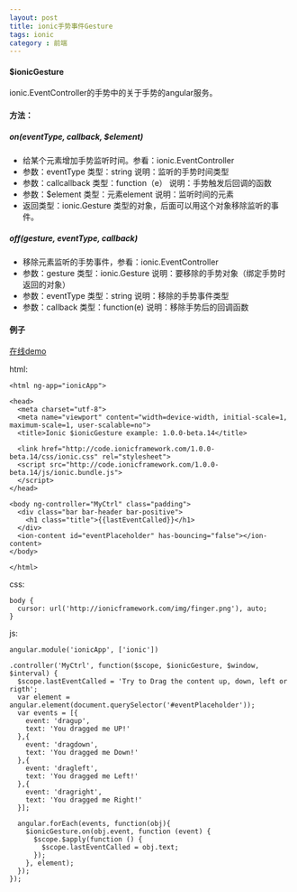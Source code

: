 ```yaml
---
layout: post
title: ionic手势事件Gesture
tags: ionic
category : 前端
---
```



#### $ionicGesture

ionic.EventController的手势中的关于手势的angular服务。

#### 方法：

##### on(eventType, callback, $element)
* 给某个元素增加手势监听时间。参看：ionic.EventController
* 参数：eventType  类型：string  说明：监听的手势时间类型
* 参数：callcallback   类型：function（e） 说明：手势触发后回调的函数
* 参数：$element   类型：元素element   说明：监听时间的元素
* 返回类型：ionic.Gesture 类型的对象，后面可以用这个对象移除监听的事件。

##### off(gesture, eventType, callback)
* 移除元素监听的手势事件，参看：ionic.EventController
* 参数：gesture   类型：ionic.Gesture 说明：要移除的手势对象（绑定手势时返回的对象）
* 参数：eventType  类型：string  说明：移除的手势事件类型
* 参数：callback  类型：function(e)   说明：移除手势后的回调函数





#### 例子

[在线demo](http://codepen.io/shprink/pen/txliu/)


html:

```
<html ng-app="ionicApp">

<head>
  <meta charset="utf-8">
  <meta name="viewport" content="width=device-width, initial-scale=1, maximum-scale=1, user-scalable=no">
  <title>Ionic $ionicGesture example: 1.0.0-beta.14</title>

  <link href="http://code.ionicframework.com/1.0.0-beta.14/css/ionic.css" rel="stylesheet">
  <script src="http://code.ionicframework.com/1.0.0-beta.14/js/ionic.bundle.js">
  </script>
</head>

<body ng-controller="MyCtrl" class="padding">
  <div class="bar bar-header bar-positive">
    <h1 class="title">{{lastEventCalled}}</h1>
  </div>
  <ion-content id="eventPlaceholder" has-bouncing="false"></ion-content>
</body>

</html>
```

css:

```
body {
  cursor: url('http://ionicframework.com/img/finger.png'), auto;
}
```

js:

```
angular.module('ionicApp', ['ionic'])

.controller('MyCtrl', function($scope, $ionicGesture, $window, $interval) {
  $scope.lastEventCalled = 'Try to Drag the content up, down, left or rigth';
  var element = angular.element(document.querySelector('#eventPlaceholder'));
  var events = [{
    event: 'dragup',
    text: 'You dragged me UP!'
  },{
    event: 'dragdown',
    text: 'You dragged me Down!'
  },{
    event: 'dragleft',
    text: 'You dragged me Left!'
  },{
    event: 'dragright',
    text: 'You dragged me Right!'
  }];

  angular.forEach(events, function(obj){
    $ionicGesture.on(obj.event, function (event) {
      $scope.$apply(function () {
        $scope.lastEventCalled = obj.text;
      });
    }, element);
  });
});
```